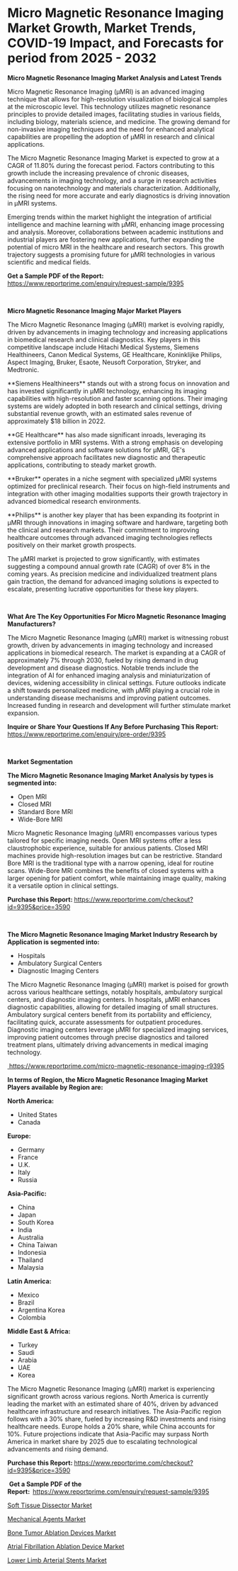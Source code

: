 <p><h1>Micro Magnetic Resonance Imaging Market Growth, Market Trends, COVID-19 Impact, and Forecasts for period from 2025 - 2032</h1></p><p><strong>Micro Magnetic Resonance Imaging Market Analysis and Latest Trends</strong></p>
<p><p>Micro Magnetic Resonance Imaging (µMRI) is an advanced imaging technique that allows for high-resolution visualization of biological samples at the microscopic level. This technology utilizes magnetic resonance principles to provide detailed images, facilitating studies in various fields, including biology, materials science, and medicine. The growing demand for non-invasive imaging techniques and the need for enhanced analytical capabilities are propelling the adoption of µMRI in research and clinical applications.</p><p>The Micro Magnetic Resonance Imaging Market is expected to grow at a CAGR of 11.80% during the forecast period. Factors contributing to this growth include the increasing prevalence of chronic diseases, advancements in imaging technology, and a surge in research activities focusing on nanotechnology and materials characterization. Additionally, the rising need for more accurate and early diagnostics is driving innovation in µMRI systems. </p><p>Emerging trends within the market highlight the integration of artificial intelligence and machine learning with µMRI, enhancing image processing and analysis. Moreover, collaborations between academic institutions and industrial players are fostering new applications, further expanding the potential of micro MRI in the healthcare and research sectors. This growth trajectory suggests a promising future for µMRI technologies in various scientific and medical fields.</p></p>
<p><strong>Get a Sample PDF of the Report:&nbsp;</strong> <a href="https://www.reportprime.com/enquiry/request-sample/9395?utm_campaign=41&utm_medium=2&utm_source=Github&utm_content=ia&utm_term=20032025&utm_id=micro-magnetic-resonance-imaging">https://www.reportprime.com/enquiry/request-sample/9395</a></p>
<p>&nbsp;</p>
<p><strong>Micro Magnetic Resonance Imaging Major Market Players</strong></p>
<p><p>The Micro Magnetic Resonance Imaging (μMRI) market is evolving rapidly, driven by advancements in imaging technology and increasing applications in biomedical research and clinical diagnostics. Key players in this competitive landscape include Hitachi Medical Systems, Siemens Healthineers, Canon Medical Systems, GE Healthcare, Koninklijke Philips, Aspect Imaging, Bruker, Esaote, Neusoft Corporation, Stryker, and Medtronic.</p><p>**Siemens Healthineers** stands out with a strong focus on innovation and has invested significantly in μMRI technology, enhancing its imaging capabilities with high-resolution and faster scanning options. Their imaging systems are widely adopted in both research and clinical settings, driving substantial revenue growth, with an estimated sales revenue of approximately $18 billion in 2022.</p><p>**GE Healthcare** has also made significant inroads, leveraging its extensive portfolio in MRI systems. With a strong emphasis on developing advanced applications and software solutions for μMRI, GE's comprehensive approach facilitates new diagnostic and therapeutic applications, contributing to steady market growth.</p><p>**Bruker** operates in a niche segment with specialized μMRI systems optimized for preclinical research. Their focus on high-field instruments and integration with other imaging modalities supports their growth trajectory in advanced biomedical research environments.</p><p>**Philips** is another key player that has been expanding its footprint in μMRI through innovations in imaging software and hardware, targeting both the clinical and research markets. Their commitment to improving healthcare outcomes through advanced imaging technologies reflects positively on their market growth prospects.</p><p>The μMRI market is projected to grow significantly, with estimates suggesting a compound annual growth rate (CAGR) of over 8% in the coming years. As precision medicine and individualized treatment plans gain traction, the demand for advanced imaging solutions is expected to escalate, presenting lucrative opportunities for these key players.</p></p>
<p>&nbsp;</p>
<p><strong>What Are The Key Opportunities For Micro Magnetic Resonance Imaging Manufacturers?</strong></p>
<p><p>The Micro Magnetic Resonance Imaging (μMRI) market is witnessing robust growth, driven by advancements in imaging technology and increased applications in biomedical research. The market is expanding at a CAGR of approximately 7% through 2030, fueled by rising demand in drug development and disease diagnostics. Notable trends include the integration of AI for enhanced imaging analysis and miniaturization of devices, widening accessibility in clinical settings. Future outlooks indicate a shift towards personalized medicine, with μMRI playing a crucial role in understanding disease mechanisms and improving patient outcomes. Increased funding in research and development will further stimulate market expansion.</p></p>
<p><strong>Inquire or Share Your Questions If Any Before Purchasing This Report:</strong> <a href="https://www.reportprime.com/enquiry/pre-order/9395?utm_campaign=41&utm_medium=2&utm_source=Github&utm_content=ia&utm_term=20032025&utm_id=micro-magnetic-resonance-imaging">https://www.reportprime.com/enquiry/pre-order/9395</a></p>
<p>&nbsp;</p>
<p><strong>Market Segmentation</strong></p>
<p><strong>The Micro Magnetic Resonance Imaging Market Analysis by types is segmented into:</strong></p>
<p><ul><li>Open MRI</li><li>Closed MRI</li><li>Standard Bore MRI</li><li>Wide-Bore MRI</li></ul></p>
<p><p>Micro Magnetic Resonance Imaging (μMRI) encompasses various types tailored for specific imaging needs. Open MRI systems offer a less claustrophobic experience, suitable for anxious patients. Closed MRI machines provide high-resolution images but can be restrictive. Standard Bore MRI is the traditional type with a narrow opening, ideal for routine scans. Wide-Bore MRI combines the benefits of closed systems with a larger opening for patient comfort, while maintaining image quality, making it a versatile option in clinical settings.</p></p>
<p><strong>Purchase this Report:&nbsp;</strong><a href="https://www.reportprime.com/checkout?id=9395&price=3590&utm_campaign=41&utm_medium=2&utm_source=Github&utm_content=ia&utm_term=20032025&utm_id=micro-magnetic-resonance-imaging">https://www.reportprime.com/checkout?id=9395&price=3590</a></p>
<p>&nbsp;</p>
<p><strong>The Micro Magnetic Resonance Imaging Market Industry Research by Application is segmented into:</strong></p>
<p><ul><li>Hospitals</li><li>Ambulatory Surgical Centers</li><li>Diagnostic Imaging Centers</li></ul></p>
<p><p>The Micro Magnetic Resonance Imaging (μMRI) market is poised for growth across various healthcare settings, notably hospitals, ambulatory surgical centers, and diagnostic imaging centers. In hospitals, μMRI enhances diagnostic capabilities, allowing for detailed imaging of small structures. Ambulatory surgical centers benefit from its portability and efficiency, facilitating quick, accurate assessments for outpatient procedures. Diagnostic imaging centers leverage μMRI for specialized imaging services, improving patient outcomes through precise diagnostics and tailored treatment plans, ultimately driving advancements in medical imaging technology.</p></p>
<p><a href="https://www.reportprime.com/micro-magnetic-resonance-imaging-r9395?utm_campaign=41&utm_medium=2&utm_source=Github&utm_content=ia&utm_term=20032025&utm_id=micro-magnetic-resonance-imaging">&nbsp;https://www.reportprime.com/micro-magnetic-resonance-imaging-r9395</a></p>
<p><strong>In terms of Region, the Micro Magnetic Resonance Imaging Market Players available by Region are:</strong></p>
<p>
    <p> <strong> North America: </strong>
        <ul>
            <li>United States</li>
            <li>Canada</li>
        </ul>
        </p> 
    <p> <strong> Europe: </strong>
        <ul>
            <li>Germany</li>
            <li>France</li>
            <li>U.K.</li>
            <li>Italy</li>
            <li>Russia</li>
        </ul>
        </p> 
    <p> <strong> Asia-Pacific: </strong>
        <ul>
            <li>China</li>
            <li>Japan</li>
            <li>South Korea</li>
            <li>India</li>
            <li>Australia</li>
            <li>China Taiwan</li>
            <li>Indonesia</li>
            <li>Thailand</li>
            <li>Malaysia</li>
        </ul>
        </p> 
    <p> <strong> Latin America: </strong>
        <ul>
            <li>Mexico</li>
            <li>Brazil</li>
            <li>Argentina Korea</li>
            <li>Colombia</li>
        </ul>
        </p> 
    <p> <strong> Middle East & Africa: </strong>
        <ul>
            <li>Turkey</li>
            <li>Saudi</li>
            <li>Arabia</li>
            <li>UAE</li>
            <li>Korea</li>
        </ul>
    </p>
    </p>
<p><p>The Micro Magnetic Resonance Imaging (μMRI) market is experiencing significant growth across various regions. North America is currently leading the market with an estimated share of 40%, driven by advanced healthcare infrastructure and research initiatives. The Asia-Pacific region follows with a 30% share, fueled by increasing R&D investments and rising healthcare needs. Europe holds a 20% share, while China accounts for 10%. Future projections indicate that Asia-Pacific may surpass North America in market share by 2025 due to escalating technological advancements and rising demand.</p></p>
<p><strong>Purchase this Report: </strong><a href="https://www.reportprime.com/checkout?id=9395&price=3590&utm_campaign=41&utm_medium=2&utm_source=Github&utm_content=ia&utm_term=20032025&utm_id=micro-magnetic-resonance-imaging">https://www.reportprime.com/checkout?id=9395&price=3590</a></p>
<p>&nbsp;<strong>Get a Sample PDF of the Report:&nbsp;&nbsp;</strong><a href="https://www.reportprime.com/enquiry/request-sample/9395?utm_campaign=41&utm_medium=2&utm_source=Github&utm_content=ia&utm_term=20032025&utm_id=micro-magnetic-resonance-imaging">https://www.reportprime.com/enquiry/request-sample/9395</a></p>
<p><strong></strong></p>
<p><p><a href="https://github.com/ilanarohalgh/Market-Research-Report-List-1/blob/main/soft-tissue-dissector-market.md?utm_campaign=41&utm_medium=2&utm_source=Github&utm_content=ia&utm_term=20032025&utm_id=micro-magnetic-resonance-imaging">Soft Tissue Dissector Market</a></p><p><a href="https://github.com/frodanlert/Market-Research-Report-List-1/blob/main/mechanical-agents-market.md?utm_campaign=41&utm_medium=2&utm_source=Github&utm_content=ia&utm_term=20032025&utm_id=micro-magnetic-resonance-imaging">Mechanical Agents Market</a></p><p><a href="https://github.com/kukamedogas/Market-Research-Report-List-1/blob/main/bone-tumor-ablation-devices-market.md?utm_campaign=41&utm_medium=2&utm_source=Github&utm_content=ia&utm_term=20032025&utm_id=micro-magnetic-resonance-imaging">Bone Tumor Ablation Devices Market</a></p><p><a href="https://github.com/iperitvik8/Market-Research-Report-List-1/blob/main/atrial-fibrillation-ablation-device-market.md?utm_campaign=41&utm_medium=2&utm_source=Github&utm_content=ia&utm_term=20032025&utm_id=micro-magnetic-resonance-imaging">Atrial Fibrillation Ablation Device Market</a></p><p><a href="https://github.com/zdybelzinn/Market-Research-Report-List-1/blob/main/lower-limb-arterial-stents-market.md?utm_campaign=41&utm_medium=2&utm_source=Github&utm_content=ia&utm_term=20032025&utm_id=micro-magnetic-resonance-imaging">Lower Limb Arterial Stents Market</a></p></p>